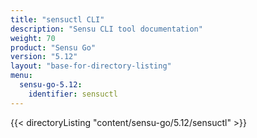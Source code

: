 ```yaml
---
title: "sensuctl CLI"
description: "Sensu CLI tool documentation"
weight: 70
product: "Sensu Go"
version: "5.12"
layout: "base-for-directory-listing"
menu:
  sensu-go-5.12:
    identifier: sensuctl
---
```


{{< directoryListing "content/sensu-go/5.12/sensuctl" >}}
